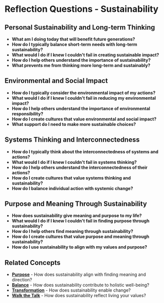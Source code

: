 # Reflection Questions - Sustainability

## Personal Sustainability and Long-term Thinking
- **What am I doing today that will benefit future generations?**
- **How do I typically balance short-term needs with long-term sustainability?**
- **What would I do if I knew I couldn't fail in creating sustainable impact?**
- **How do I help others understand the importance of sustainability?**
- **What prevents me from thinking more long-term and sustainably?**

## Environmental and Social Impact
- **How do I typically consider the environmental impact of my actions?**
- **What would I do if I knew I couldn't fail in reducing my environmental impact?**
- **How do I help others understand the importance of environmental responsibility?**
- **How do I create cultures that value environmental and social impact?**
- **What support do I need to make more sustainable choices?**

## Systems Thinking and Interconnectedness
- **How do I typically think about the interconnectedness of systems and actions?**
- **What would I do if I knew I couldn't fail in systems thinking?**
- **How do I help others understand the interconnectedness of their actions?**
- **How do I create cultures that value systems thinking and sustainability?**
- **How do I balance individual action with systemic change?**

## Purpose and Meaning Through Sustainability
- **How does sustainability give meaning and purpose to my life?**
- **What would I do if I knew I couldn't fail in finding purpose through sustainability?**
- **How do I help others find meaning through sustainability?**
- **How do I create cultures that value purpose and meaning through sustainability?**
- **How do I use sustainability to align with my values and purpose?**

## Related Concepts
- **[Purpose](../purpose/README.md)** - How does sustainability align with finding meaning and direction?
- **[Balance](../balance/README.md)** - How does sustainability contribute to holistic well-being?
- **[Transformation](../transformation/README.md)** - How does sustainability enable change?
- **[Walk the Talk](../walk-the-talk/README.md)** - How does sustainability reflect living your values?
